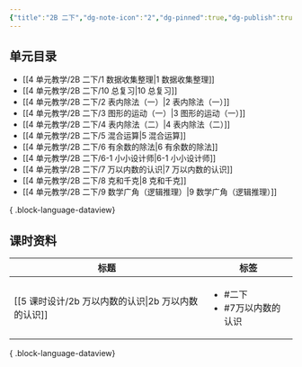 ```yaml
---
{"title":"2B 二下","dg-note-icon":"2","dg-pinned":true,"dg-publish":true,"permalink":"/4 单元教学/2B 二下/","pinned":true,"dgPassFrontmatter":true,"noteIcon":"2"}
---
```



## 单元目录

- [[4 单元教学/2B 二下/1 数据收集整理\|1 数据收集整理]]
- [[4 单元教学/2B 二下/10 总复习\|10 总复习]]
- [[4 单元教学/2B 二下/2 表内除法（一）\|2 表内除法（一）]]
- [[4 单元教学/2B 二下/3 图形的运动（一）\|3 图形的运动（一）]]
- [[4 单元教学/2B 二下/4 表内除法（二）\|4 表内除法（二）]]
- [[4 单元教学/2B 二下/5 混合运算\|5 混合运算]]
- [[4 单元教学/2B 二下/6 有余数的除法\|6 有余数的除法]]
- [[4 单元教学/2B 二下/6-1 小小设计师\|6-1 小小设计师]]
- [[4 单元教学/2B 二下/7 万以内数的认识\|7 万以内数的认识]]
- [[4 单元教学/2B 二下/8 克和千克\|8 克和千克]]
- [[4 单元教学/2B 二下/9 数学广角（逻辑推理）\|9 数学广角（逻辑推理）]]

{ .block-language-dataview}

## 课时资料

| 标题                                   | 标签                                      |
| ------------------------------------ | --------------------------------------- |
| [[5 课时设计/2b 万以内数的认识\|2b 万以内数的认识]] | <ul><li>#二下</li><li>#7万以内数的认识</li></ul> |

{ .block-language-dataview}